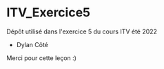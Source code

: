 # ITV_Exercice5
Dépôt utilisé dans l'exercice 5 du cours ITV été 2022

- Dylan Côté

Merci pour cette leçon :)
